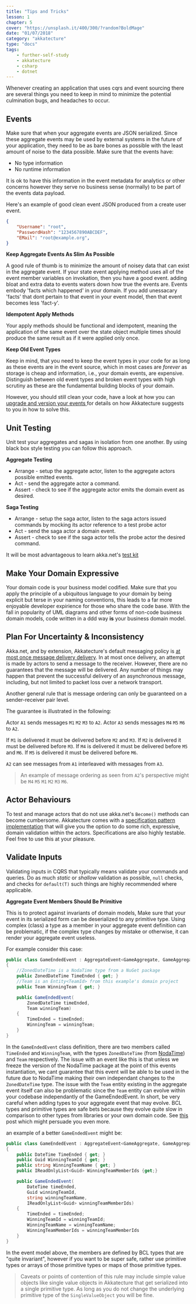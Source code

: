 ```yaml
---
title: "Tips and Tricks"
lesson: 1
chapter: 5
cover: "https://unsplash.it/400/300/?random?BoldMage"
date: "01/07/2018"
category: "akkatecture"
type: "docs"
tags:
    - further-self-study
    - akkatecture
    - csharp
    - dotnet
---
```

Whenever creating an application that uses cqrs and event sourcing there are several things you need to keep in mind to  minimize the potential culmination bugs, and headaches to occur.

## Events

Make sure that when your aggregate events are JSON serialized. Since these aggregate events may be used by external systems in the future of your application, they need to be as bare bones as possible with the least amount of noise to the data possible. Make sure that the events have:

-  No type information
-  No runtime information

It is ok to have this information in the event metadata for analytics or other concerns however they serve no business sense (normally) to be part of the events data payload.

Here's an example of good clean event JSON produced from a create user
event. 

```json
{
    "Username": "root",
    "PasswordHash": "1234567890ABCDEF",
    "EMail": "root@example.org",
}
```

**Keep Aggregate Events As Slim As Possible**

A good rule of thumb is to minimize the amount of noisey data that can exist in the aggregate event. If your state event applying method uses all of the event member variables on invokation, then you have a good event. adding bloat and extra data to events waters down how true the events are. Events embody 'facts which happened' in your domain. If you add unessacary 'facts' that dont pertain to that event in your event model, then that event becomes less 'fact-y'.

**Idempotent Apply Methods**

Your apply methods should be functional and idempotent, meaning the application of the same event over the state object multiple times should produce the same result as if it were applied only once.

**Keep Old Event Types**

Keep in mind, that you need to keep the event types in your code for as long as these events are in the event source, which in most cases are *forever* as storage is cheap and information, i.e., your domain events, are expensive. Distinguish between old event types and broken event types with high scrutiny as these are the fundamental building blocks of your domain.

However, you should still clean your code, have a look at how you can
[upgrade and version your events ](/docs/event-upgrading) for details on
how Akkatecture suggests to you in how to solve this.

## Unit Testing

Unit test your aggregates and sagas in isolation from one another. By using black box style  testing you can follow this approach.

**Aggregate Testing**
 - Arrange - setup the aggregate actor, listen to the aggregate actors possible emitted events.
 - Act - send the aggregate actor a command.
 - Assert - check to see if the aggregate actor emits the domain event as desired.

 **Saga Testing**
 - Arrange - setup the saga actor, listen to the saga actors issued commands by mocking its actor reference to a test probe actor
 - Act - send the saga actor a domain event.
 - Assert - check to see if the saga actor tells the probe actor the desired command.

It will be most advantageous to learn akka.net's [test kit](http://getakka.net/articles/actors/testing-actor-systems.html)

## Make Your Domain Expressive

Your domain code is your business model codified. Make sure that you apply the principle of a ubiquitous language to your domain by being explicit but terse in your naming conventions, this leads to a far more enjoyable developer expirience for those who share the code base. With the fall in popularity of UML diagrams and other forms of non-code business domain models, code written in a ddd way **is** your business domain model.

## Plan For Uncertainty & Inconsistency

Akka.net, and by extension, Akkatecture's default messaging policy is [at most once message delivery delivery](https://developer.lightbend.com/blog/2017-08-10-atotm-akka-messaging-part-1/index.html). In at most once delivery, an attempt is made by actors to send a message to the receiver. However, there are no guarantees that the message will be delivered. Any number of things may happen that prevent the successful delivery of an asynchronous message, including, but not limited to packet loss over a network transport. 

Another general rule that is message ordering can only be guaranteed on a sender-receiver pair level.

The guarantee is illustrated in the following:

Actor `A1` sends messages `M1` `M2` `M3` to `A2`.
Actor `A3` sends messages `M4` `M5` `M6` to `A2`.

If `M1` is delivered it must be delivered before `M2` and `M3`.
If `M2` is delivered it must be delivered before `M3`.
If `M4` is delivered it must be delivered before `M5` and `M6`.
If `M5` is delivered it must be delivered before `M6`.

`A2` can see messages from `A1` interleaved with messages from `A3`.

> An example of message ordering as seen from `A2`'s perspective might be `M4` `M5` `M1` `M2` `M3` `M6`.

## Actor Behaviours

To test and manage actors that do not use akka.net's `Become()` methods can become cumbersome. Akkatecture comes with a [specification pattern implementation](/docs/specifications) that will give you the option to do some rich, expressive, domain validation within the actors. Specifications are also highly testable. Feel free to use this at your pleasure.

## Validate Inputs

Validating inputs in CQRS that typically means validate your commands and queries. Do as much *static* or *shallow* validation as possible, `null` checks, and checks for `default(T)` such things are highly recommended where applicable.

**Aggregate Event Members Should Be Primitive**

This is to protect against invariants of domain models, Make sure that your event in its serialized form can be deserialized to any primitive type. Using complex (class) a type as a member in your aggregate event definition can be problematic, if the complex type changes by mistake or otherwise, it can render your aggregate event useless.

For example consider this case:

```csharp
public class GameEndedEvent : AggregateEvent<GameAggregate, GameAggregateId>
{
    //ZonedDateTime is a NodaTime type from a NuGet package
    public ZonedDateTime TimeEnded { get; } 
    //Team is an Entity<TeamId> from this example's domain project
    public Team WinningTeam { get; } 

    public GameEndedEvent(
        ZonedDateTime timeEnded,
        Team winningTeam)
    {
        TimeEnded = timeEnded;
        WinningTeam = winningTeam;
    }
}
```

In the `GameEndedEvent` class definition, there are two members called `TimeEnded` and `WinningTeam`, with the types `ZonedDateTime` (from [NodaTime](https://nodatime.org/)) and `Team` respectively. The issue with an event like this is that unless we freeze the version of the NodaTime package at the point of this events instantiation, we cant guarantee that this event will be able to be used in the future due to NodaTime making their own independant changes to the `ZonedDateTime` type. The issue with the `Team` entity existing in the aggregate event itself can also be problematic since the `Team` entity can evolve within your codebase independantly of the GameEndedEvent. In short, be very careful when adding types to your aggregate event that may evolve. BCL types and primitive types are safe bets because they evolve quite slow in comparison to other types from libraries or your own domain code. See [this](https://buildplease.com/pages/vos-in-events/) post which might persuade you even more.

an example of a better `GameEndedEvent` might be:

```csharp
public class GameEndedEvent : AggregateEvent<GameAggregate, GameAggregateId>
{
    public DateTime TimeEnded { get; }
    public Guid WinningTeamId { get; } 
    public string WinningTeamName { get; }
    public IReadOnlyList<Guid> WinningTeamMemberIds {get;} 

    public GameEndedEvent(
        DateTime timeEnded,
        Guid winningTeamId,
        string winningTeamName,
        IReadOnlyList<Guid> winningTeamMemberIds)
    {
        TimeEnded = timeEnded;
        WinningTeamId = winningTeamId;
        WinningTeamName = winningTeamName;
        WinningTeamMemberIds = winningTeamMemberIds
    }
}
```

In the event model above, the members are defined by BCL types that are "quite invariant", however if you want to be super safe, rather use primitive types or arrays of those primitive types or maps of those primitive types.

> Caveats or points of contention of this rule may include simple value objects like single value objects in Akkatecture that get serialized into a single primitive type. As long as you do not change the underlying primitive type of the `SingleValueObject` you will be fine.